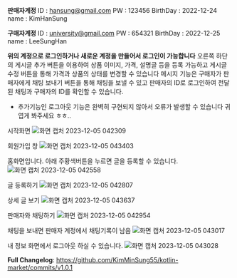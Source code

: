 **판매자계정**
ID : hansung@gmail.com
PW : 123456
BirthDay : 2022-12-24
name : KimHanSung

**구매자계정**
ID : university@gmail.com
PW : 654321
BirthDay : 2022-12-25
name : LeeSungHan

**위의 계정으로 로그인하거나 새로운 계정을 만들어서 로그인이 가능합니다**
오른쪽 하단의 게시글 추가 버튼을 이용하여 상품 이미지, 가격, 설명글 등을 등록 가능하고
게시글 수정 버튼을 통해 가격과 상품의 상태를 변경할 수 있습니다
메시지 기능은 구매자가 판매자에게 채팅 보내기 버튼을 통해 채팅을 보낼 수 있고
판매자의 ID로 로그인하여 전달된 채팅과 구매자의 ID를 확인할 수 있습니다.

* 추가기능인 로그아웃 기능은 완벽히 구현되지 않아서 오류가 발생할 수 있습니다 귀엽게 봐주세요 ㅎㅎ..

시작화면
![화면 캡처 2023-12-05 042309](https://github.com/KimMinSung55/kotlin-market/assets/121777977/a69b621e-b47b-457d-a351-d006b7ca483a)

회원가입 창
![화면 캡처 2023-12-05 043403](https://github.com/KimMinSung55/kotlin-market/assets/121777977/c2b53dc4-d6c7-4f1f-ac6f-d388ddf34217)

홈화면입니다. 아래 주황색버튼을 누르면 글을 등록할 수 있습니다.
![화면 캡처 2023-12-05 042558](https://github.com/KimMinSung55/kotlin-market/assets/121777977/123a9e96-8db0-4f4d-a80c-1453e902d8c4)

글 등록하기
![화면 캡처 2023-12-05 042807](https://github.com/KimMinSung55/kotlin-market/assets/121777977/3e998752-4842-48e4-bef3-1b1351ad48cd)


상세 글 보기
![화면 캡처 2023-12-05 043637](https://github.com/KimMinSung55/kotlin-market/assets/121777977/2133698e-719a-435d-a68d-37955e07ff5b)

판매자와 채팅하기
![화면 캡처 2023-12-05 042954](https://github.com/KimMinSung55/kotlin-market/assets/121777977/f09a1a88-1b76-4922-9123-546da15a93b4)

채팅을 보내면 판매자 계정에서 채팅기록이 남음
![화면 캡처 2023-12-05 043017](https://github.com/KimMinSung55/kotlin-market/assets/121777977/ae53f56c-eb91-45bb-926d-a4cdd184f770)

내 정보 화면에서 로그아웃 하실 수 있습니다.
![화면 캡처 2023-12-05 043028](https://github.com/KimMinSung55/kotlin-market/assets/121777977/080da444-5ccc-4b1b-8687-6a0da9697ded)

**Full Changelog**: https://github.com/KimMinSung55/kotlin-market/commits/v1.0.1
